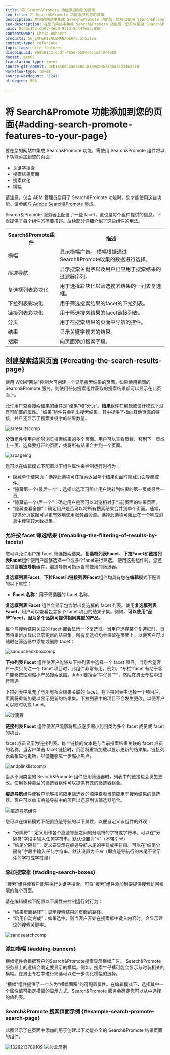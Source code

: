 ```yaml
---
title: 将 Search&Promote 功能添加到您的页面
seo-title: 将 Search&Promote 功能添加到您的页面
description: 在您的网站中集成 Search&Promote 功能后，您可以使用 Search&Promote 组件将相应功能添加到您的页面，例如关键字搜索、搜索结果页面、搜索优化以及横幅。
seo-description: 在您的网站中集成 Search&Promote 功能后，您可以使用 Search&Promote 组件将相应功能添加到您的页面，例如关键字搜索、搜索结果页面、搜索优化以及横幅。
uuid: 8cd3c143-cb0b-4eb0-931d-9d447ea3c950
contentOwner: Chris Bohnert
products: SG_EXPERIENCEMANAGER/6.5/SITES
content-type: reference
topic-tags: site-features
discoiquuid: 968b9131-ccdf-4856-b504-bc1a44974980
docset: aem65
translation-type: tm+mt
source-git-commit: bcb1840d23ae538c183eecb0678b6a75d346aa50
workflow-type: tm+mt
source-wordcount: '1241'
ht-degree: 86%

---
```



# 将 Search&amp;Promote 功能添加到您的页面{#adding-search-promote-features-to-your-page}

要在您的网站中集成 Search&amp;Promote 功能，需使用 Search&amp;Promote 组件将以下功能添加到您的页面：

* 关键字搜索
* 搜索结果页面
* 搜索优化
* 横幅

请注意，仅当 AEM 管理员启用了 Search&amp;Promote 功能时，您才能使用这些功能。请参阅[与 Adobe Search&amp;Promote 集成](/help/sites-administering/search-and-promote.md)。

Search＆Promote 服务器上配置了一些 facet，这也是每个组件提供的信息。下表提供了每个组件的简要描述。后续部分详细介绍了这些组件的用法。

<table>
 <tbody>
  <tr>
   <th>Search&amp;Promote组件</th>
   <th>描述</th>
  </tr>
  <tr>
   <td>横幅</td>
   <td>显示横幅广告。 横幅根据通过Search&amp;Promote收集的数据进行选择。<br /> </td>
  </tr>
  <tr>
   <td>痕迹导航</td>
   <td>显示搜索关键字以及用户已应用于搜索结果的过滤器序列。</td>
  </tr>
  <tr>
   <td>复选框列表彩块化</td>
   <td>用于选择彩块化以筛选搜索结果的一列表复选框。</td>
  </tr>
  <tr>
   <td>下拉列表彩块化</td>
   <td>用于筛选搜索结果的facet的下拉列表。</td>
  </tr>
  <tr>
   <td>链接列表彩块化</td>
   <td>用于筛选搜索结果的facet链接列表。</td>
  </tr>
  <tr>
   <td>分页</td>
   <td>用于在搜索结果的页面中导航的控件。</td>
  </tr>
  <tr>
   <td>结果</td>
   <td>显示关键字搜索的结果。</td>
  </tr>
  <tr>
   <td>搜索</td>
   <td>向页面添加搜索字段。</td>
  </tr>
 </tbody>
</table>

## 创建搜索结果页面 {#creating-the-search-results-page}

使用 WCM“网站”控制台可创建一个显示搜索结果的页面。如果使用相同的 Search&amp;Promote 服务，则使用任何搜索组件获取的搜索结果都可以显示在此页面上。

允许用户查看搜索结果的组件是“结果”和“分页”。**结果**&#x200B;组件在编辑或设计模式下没有可配置的属性。“结果”组件只会列出搜索结果，其中提供了指向其他页面的链接，并且还显示了搜索关键字的结果数量。

![srresultscomp](assets/srchresultscomp.png)

**分页**&#x200B;组件使用户能够浏览搜索结果的多个页面。用户可以查看页数、移到下一页或上一页、选择要打开的页面，或将所有结果合并到一个页面。

![srpageing](assets/srchpagination.png)

您可以在编辑模式下配置以下组件属性来控制运行时行为：

* 隐藏单个结果页：选择此选项可在搜索返回单个结果页面时隐藏页面导航控件。
* “隐藏第一个/最后一个”：选择此选项可阻止用户跳转到结果的第一页或最后一页。
* “隐藏前一个/后一个”：确定用户是否可以浏览相对于当前页面的结果页面。
* “隐藏查看全部”：确定用户是否可以将所有搜索结果合并到单个页面。通常，提供分页数据可以更有效地使用服务器资源。选择此选项可阻止在一个响应消息中传输较大数据集。

### 允许按 facet 筛选结果  {#enabling-the-filtering-of-results-by-facets}

您可以允许用户按 facet 筛选搜索结果。**复选框列表Facet**、**下拉Facet**&#x200B;和&#x200B;**链接列表Facet**&#x200B;组件使用户能够选择一个或多个facet进行筛选。 使用这些组件时，您还应包含&#x200B;**痕迹导航**&#x200B;组件。痕迹导航可指示当前使用的筛选器。

**复选框列表Facet**、**下拉Facet**&#x200B;和&#x200B;**链接列表Facet**&#x200B;组件均具有您在&#x200B;**编辑**&#x200B;模式下配置的以下属性：

* **Facet 名称**：用于筛选器的 facet 名称。

**复选框列表 Facet** 组件会显示包含附带复选框的 facet 列表。使用&#x200B;**复选框列表 Facet**，用户可以查看包含多个 facet 项目的结果子集。例如，**可以使用“品牌”facet，因为多个品牌可提供相同类型的产品。**

每个与搜索结果关联的 facet 都会显示一个复选框。当用户选择某个复选框时，页面将重新加载以显示更新的结果集。所有复选框均会保留在页面上，以便客户可以随时在筛选器中添加或删除 facet：

![sandpcheckboxcomp](assets/sandpcheckboxcomp.png)

**下拉列表 Facet** 组件使客户能够从下拉列表中选择一个 facet 项目。当您希望客户一次只关注一个 facet 项目时，此组件非常有用。例如，“专栏”facet 有助于客户能够按性别缩小产品搜索范围。John 要搜索“牛仔裤”**，然后在男士专栏中进行筛选。

下拉列表中填充了与所有搜索结果关联的 facet。在下拉列表中选择一个项目后，页面将重新加载以显示更新的结果集。下拉列表中的项目不会发生更改，以便客户可以随时切换 facet。

![沙滴管](assets/sandpdropdowndepartment.png)

**链接列表 Facet** 组件使客户能够将焦点逐步缩小到归类为多个 facet 成员或 facet 的项目。

facet 成员显示为链接列表。每个链接的文本是与当前搜索结果关联的 facet 成员的名称。当客户单击 facet 链接时，页面将重新加载以显示更新的结果集。链接列表会相应地更新，以便能够进一步缩小焦点。

![andplinklistcomp](assets/sandplinklistcomp.png)

当从不同类型的 Search&amp;Promote 组件应用筛选器时，列表中的链接也会发生更改。使用多种类型的筛选器组件可以提供有效的筛选器组合。

**痕迹导航**&#x200B;组件使客户能够按照应用筛选器的顺序查看当前应用于搜索结果的筛选器。客户可以单击痕迹导航中的项目以还原到该筛选器组合。

![痕迹导航组件](assets/sandpbreadcrumbcomp.png)

您可以在编辑模式下配置痕迹导航的以下属性，以便自定义该组件的外观：

* “分隔符”：定义用作各个痕迹导航之间的分隔符的字符或字符串。可以在“分隔符”字段中输入任何字符串。默认设置为“>”（不带引号）
* “结尾分隔符”：定义要显示在痕迹导航末尾的字符或字符串。可以在“结尾分隔符”字段中输入任何字符串。默认设置为*空白*（即痕迹导航行的末尾不显示任何字符或字符串）

### 添加搜索框  {#adding-search-boxes}

“搜索”组件使客户能够执行关键字搜索。可将“搜索”组件添加到要提供搜索访问权限的每个页面。

请在编辑模式下配置以下属性来控制运行时行为：

* “结果页面路径”：显示搜索结果的页面的路径。
* “启用自动完成”：如果选中，则当客户开始在搜索框中键入内容时，会显示建议的搜索关键字。

![sandsearchcomp](assets/sandpsearchcomp.png)

### 添加横幅 {#adding-banners}

横幅组件会根据客户的Search&amp;Promote搜索显示横幅广告。 Search&amp;Promote 服务器上的逻辑会确定要显示的横幅。例如，搜索牛仔裤可能会显示与时装相关的横幅。在男士专栏中进行筛选可以进一步优化横幅的选择。

“横幅”组件提供了一个名为“横幅面积”的可配置属性。在编辑模式下，选择其中一个属性值可指定横幅的显示方式。Search&amp;Promote 服务会确定您可以从中选择的值列表。

### Search&amp;Promote 搜索页面示例 {#example-search-promote-search-page}

此图显示了在页面中添加的用于创建以下功能齐全的 Search&amp;Promote 结果页面的组件。

![1328213789109](assets/1328213789109.png) ![沙盒示例](assets/sandppageexample.png)
